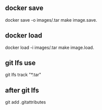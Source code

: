 ## docker save

docker save -o images/<image-save-name>.tar <image-name>
make image.save.<image-name>

## docker load

docker load -i images/<image-save-name>.tar
make image.load.<image-name>

## git lfs use
git lfs track "*.tar"

## after git lfs
git add .gitattributes
